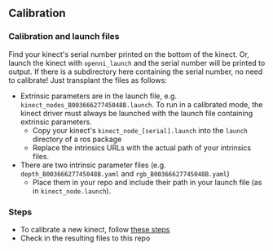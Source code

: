 ## Calibration

### Calibration and launch files
Find your kinect's serial number printed on the bottom of the kinect. Or, launch the kinect with `openni_launch` and the serial number will be printed to output. If there is a subdirectory here containing the serial number, no need to calibrate! Just transplant the files as follows:

* Extrinsic parameters are in the launch file, e.g. `kinect_nodes_B00366627745048B.launch`. To run in a calibrated mode, the kinect driver must always be launched with the launch file containing extrinsic parameters.
  * Copy your kinect's `kinect_node_[serial].launch` into the `launch` directory of a ros package
  * Replace the intrinsics URLs with the actual path of your intrinsics files.
* There are two intrinsic parameter files (e.g. `depth_B00366627745048B.yaml` and `rgb_B00366627745048B.yaml`)
  * Place them in your repo and include their path in your launch file (as in `kinect_node.launch`).

### Steps
* To calibrate a new kinect, follow [these steps](https://github.com/hcrlab/wiki/blob/master/kinect/calibration/README.md)
* Check in the resulting files to this repo

